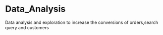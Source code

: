 # Data_Analysis
Data analysis and exploration to increase the conversions of orders,search query and customers
